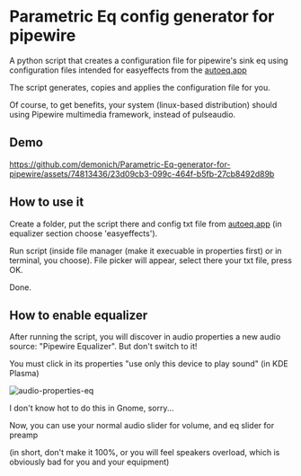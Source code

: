 # Parametric Eq config generator for pipewire

A python script that creates a configuration file for pipewire's sink eq using configuration files intended for easyeffects from the [autoeq.app](https://autoeq.app/)

The script generates, copies and applies the configuration file for you. 

Of course, to get benefits, your system (linux-based distribution) should using Pipewire multimedia framework, instead of pulseaudio.

## Demo

https://github.com/demonich/Parametric-Eq-generator-for-pipewire/assets/74813436/23d09cb3-099c-464f-b5fb-27cb8492d89b

## How to use it

Create a folder, put the script there and config txt file from [autoeq.app](https://autoeq.app/) (in equalizer section choose 'easyeffects').

Run script (inside file manager (make it execuable in properties first) or in terminal, you choose). File picker will appear, select there your txt file, press OK.

Done.

## How to enable equalizer

After running the script, you will discover in audio properties a new audio source: "Pipewire Equalizer". But don't switch to it!

You must click in its properties "use only this device to play sound" (in KDE Plasma)

![audio-properties-eq](https://github.com/demonich/Parametric-Eq-generator-for-pipewire/assets/74813436/1c4c548e-d22c-4dd2-989d-41b15cbf79bf)

I don't know hot to do this in Gnome, sorry...

Now, you can use your normal audio slider for volume, and eq slider for preamp 

(in short, don't make it 100%, or you will feel speakers overload, which is obviously bad for you and your equipment)
